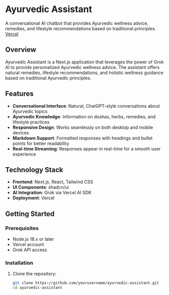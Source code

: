 # Ayurvedic Assistant

A conversational AI chatbot that provides Ayurvedic wellness advice, remedies, and lifestyle recommendations based on traditional principles.
[Vercel](https://ayurvedic-assistant.vercel.app/)

## Overview

Ayurvedic Assistant is a Next.js application that leverages the power of Grok AI to provide personalized Ayurvedic wellness advice. The assistant offers natural remedies, lifestyle recommendations, and holistic wellness guidance based on traditional Ayurvedic principles.

## Features

- **Conversational Interface**: Natural, ChatGPT-style conversations about Ayurvedic topics
- **Ayurvedic Knowledge**: Information on doshas, herbs, remedies, and lifestyle practices
- **Responsive Design**: Works seamlessly on both desktop and mobile devices
- **Markdown Support**: Formatted responses with headings and bullet points for better readability
- **Real-time Streaming**: Responses appear in real-time for a smooth user experience

## Technology Stack

- **Frontend**: Next.js, React, Tailwind CSS
- **UI Components**: shadcn/ui
- **AI Integration**: Grok via Vercel AI SDK
- **Deployment**: Vercel

## Getting Started

### Prerequisites

- Node.js 18.x or later
- Vercel account
- Grok API access

### Installation

1. Clone the repository:
   ```bash
   git clone https://github.com/yourusername/ayurvedic-assistant.git
   cd ayurvedic-assistant
